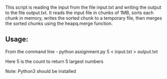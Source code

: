 This script is reading the input from the file input.txt and writing the output to the file output.txt.
It reads the input file in chunks of 1MB, sorts each chunk in memory, writes the sorted chunk to a temporary file,
then merges the sorted chunks using the heapq.merge function.

## Usage:

From the command line - python assignment.py 5 < input.txt > output.txt

Here 5 is the count to return 5 largest numbers

Note: Python3 should be installed
